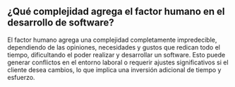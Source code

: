 ## ¿Qué complejidad agrega el factor humano en el desarrollo de software?

El factor humano agrega una complejidad completamente impredecible, dependiendo de las opiniones, necesidades y gustos que redican todo el tiempo, dificultando el poder realizar y desarrollar un software. Esto puede generar conflictos en el entorno laboral o requerir ajustes significativos si el cliente desea cambios, lo que implica una inversión adicional de tiempo y esfuerzo.